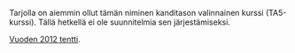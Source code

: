 Tarjolla on aiemmin ollut tämän niminen kanditason valinnainen kurssi (TA5-kurssi). Tällä hetkellä ei ole suunnitelmia sen järjestämiseksi.

[Vuoden 2012 tentti](http://www.helsinki.fi/jarj/ktto/Opiskelu/Tentit/Kriisitaloustiede/).